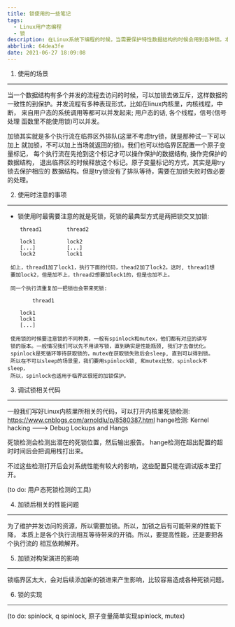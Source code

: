 ```yaml
---
title: 锁使用的一些笔记
tags:
  - Linux用户态编程
  - 锁
description: 在Linux系统下编程的时候，当需要保护特性数据结构的时候会用到各种锁。本文记录作者在实际使用时候的一些心得。
abbrlink: 64dea3fe
date: 2021-06-27 18:09:08
---
```


1. 使用的场景
-------------

   当一个数据结构有多个并发的流程去访问的时候，可以加锁去做互斥，这样数据的
   一致性的到保护。并发流程有多种表现形式，比如在linux内核里，内核线程，中断，
   来自用户态的系统调用等都可以并发起来; 用户态的话, 各个线程，信号(信号处理
   函数里不能使用锁)可以并发。

   加锁其实就是多个执行流在临界区外排队(这里不考虑try锁，就是那种试一下可以加上
   就加锁，不可以加上当场就返回的锁)。我们也可以给临界区配置一个原子变量标记，
   每个执行流在先抢到这个标记才可以操作保护的数据结构, 操作完保护的数据结构，
   退出临界区的时候释放这个标记。原子变量标记的方式，其实是用try锁去保护相应的
   数据结构。但是try锁没有了排队等待，需要在加锁失败时做必要的处理。


2. 使用时注意的事项
-------------------

   - 锁使用时最需要注意的就是死锁，死锁的最典型方式是两把锁交叉加锁:
```
   	thread1        thread2

	lock1          lock2
	[...]          [...]
	lock2          lock1
```
     如上，thread1加了lock1，执行下面的代码，thead2加了lock2。这时, thread1想
     要加lock2，但是加不上，thread2想要加lock1的，但是也加不上。

     同一个执行流重复加一把锁也会带来死锁:

```
     	thread1

	lock1
	lock1
	[...]
```
     使用锁的时候要注意锁的不同种类，一般有spinlock和mutex，他们都有对应的读写
     锁的版本。一般情况我们可以先不用读写锁，直到确实是性能瓶颈, 我们才去做优化。
     spinlock是死循环等待获取锁的，mutex在获取锁失败后会sleep, 直到可以得到锁。
     所以在不可以sleep的场景里，我们要用spinlock锁, 和mutex比较，spinlock不sleep，
     所以，spinlock也适用于临界区很短的加锁保护。

3. 调试锁相关代码
-----------------

   一般我们写好Linux内核里所相关的代码，可以打开内核里死锁检测:
   https://www.cnblogs.com/arnoldlu/p/8580387.html
   hange检测: Kernel hacking ---> Debug Lockups and Hangs

   死锁检测会检测出潜在的死锁位置，然后输出报告。
   hange检测在超出配置的超时时间后会把调用栈打出来。

   不过这些检测打开后会对系统性能有较大的影响，这些配置只能在调试版本里打开。

   (to do: 用户态死锁检测的工具)

4. 加锁后相关的性能问题
-----------------------

   为了维护并发访问的资源，所以需要加锁。所以，加锁之后有可能带来的性能下降，
   本质上是各个执行流相互等待带来的开销。所以，要提高性能，还是要把各个执行流的
   相互依赖解开。


5. 加锁对构架演进的影响
-----------------------

   锁临界区太大，会对后续添加新的锁进来产生影响，比较容易造成各种死锁问题。

6. 锁的实现
-----------

   (to do: spinlock, q spinlock, 原子变量简单实现spinlock, mutex)
